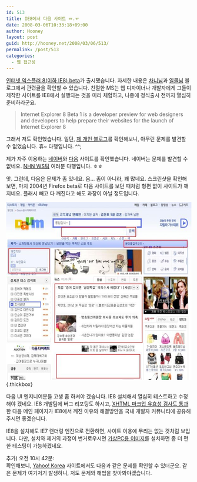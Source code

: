 ```yaml
---
id: 513
title: IE8에서 다음 사이트 ㅠ.ㅠ
date: 2008-03-06T10:33:18+09:00
author: Hooney
layout: post
guid: http://hooney.net/2008/03/06/513/
permalink: /post/513
categories:
  - 웹 접근성
---
```

[인터넷 익스플러 8(이하 IE8) beta](http://www.microsoft.com/windows/products/winfamily/ie/ie8/)가 출시됐습니다. 자세한 내용은 [차니님](http://channy.creation.net/blog/?p=495)과 [일몰님](http://ilmol.com/2008/03/06/371/) 블로그에서 관련글을 확인할 수 있습니다. 친절한 MS는 웹 디자이너나 개발자에게 그들이 제작한 사이트를 IE8에서 실행되는 것을 미리 체험하고, 나중에 정식출시 전까지 열심히 준비하라군요.

> Internet Explorer 8 Beta 1 is a developer preview for web designers and developers to help prepare their websites for the launch of Internet Explorer 8

그래서 저도 확인했습니다. 일단, [제 개인 블로그](/)를 확인해보니, 아무런 문제를 발견할 수 없었습니다. 휴~ 다행입니다. ^^;

제가 자주 이용하는 [네이버](http://naver.com)와 [다음](http://www.daum.net/) 사이트를 확인했습니다. 네이버는 문제를 발견할 수 없네요. [NHN WS팀](http://html.nhndesign.com/) 여러분 다행입니다. ㅎㅎ

앗. 그런데, 다음은 문제가 좀 있네요. 음&#8230; 좀이 아니라, 꽤 많네요. 스크린샷을 확인해보면, 마치 2004년 Firefox beta로 다음 사이트를 보던 때처럼 형편 없이 사이트가 깨지네요. 플래시 빼고 다 깨진다고 해도 과장이 아닐 정도입니다.

[<img src="/wp-content/uploads/2008/03/daum-ie8-080306.thumbnail.jpg" width="590" height="484" alt="IE8에서 본 다음 사이트" class="imageframe" />](/wp-content/uploads/2008/03/daum-ie8-080306.jpg "IE8에서 본 다음 사이트"){.thickbox}

다음 UI 엔지니어분들 고생 좀 하셔야 겠습니다. IE8 설치해서 열심히 테스트하고 수정해야 겠네요. IE8 개발팀에 버그 리포팅도 하시고, [XHTML 마크업 유효성 검사도 통과](http://validator.w3.org/check?uri=http%3A%2F%2Fwww.daum.net%2F)한 다음 메인 페이지가 IE8에서 깨진 이유와 해결방안을 국내 개발자 커뮤니티에 공유해주시면 좋겠습니다. 

IE8을 설치해도 IE7 랜더링 엔진으로 전환하면, 사이트 이용에 무리는 없는 것처럼 보입니다. 다만, 설치와 제거의 과정이 번거로우시면 [가상PC용 이미지](http://www.microsoft.com/downloads/details.aspx?FamilyId=21EABB90-958F-4B64-B5F1-73D0A413C8EF&displaylang=en)를 설치하면 좀 더 편한 테스팅이 가능하겠네요.

추가) 오전 10시 42분:  
확인해보니, [Yahoo! Korea](http://kr.yahoo.com/) 사이트에서도 다음과 같은 문제를 확인할 수 있더군요. 같은 문제가 여기저기 발생하니, 저도 문제와 해법을 찾아봐야겠습니다.